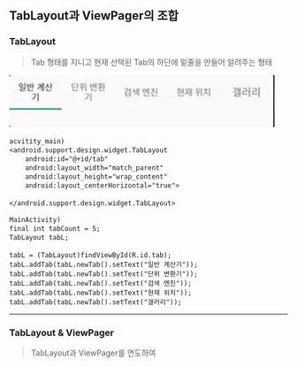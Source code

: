 ## TabLayout과 ViewPager의 조합

### TabLayout
> Tab 형태를 지니고 현재 선택된 Tab의 하단에 밑줄을 만들어 알려주는 형태

![tablayout](https://github.com/Ekutz/Fast_Campus_JS/blob/master/170213/imgs/tablayout.gif?raw=true)

```
acvitity_main)
<android.support.design.widget.TabLayout
    android:id="@+id/tab"
    android:layout_width="match_parent"
    android:layout_height="wrap_content"
    android:layout_centerHorizontal="true">

</android.support.design.widget.TabLayout>
```
```
MainActivity)
final int tabCount = 5;
TabLayout tabL;

tabL = (TabLayout)findViewById(R.id.tab);
tabL.addTab(tabL.newTab().setText("일반 계산기"));
tabL.addTab(tabL.newTab().setText("단위 변환기"));
tabL.addTab(tabL.newTab().setText("검색 엔진"));
tabL.addTab(tabL.newTab().setText("현재 위치"));
tabL.addTab(tabL.newTab().setText("갤러리"));
```

---

### TabLayout & ViewPager
> TabLayout과 ViewPager를 연도하여